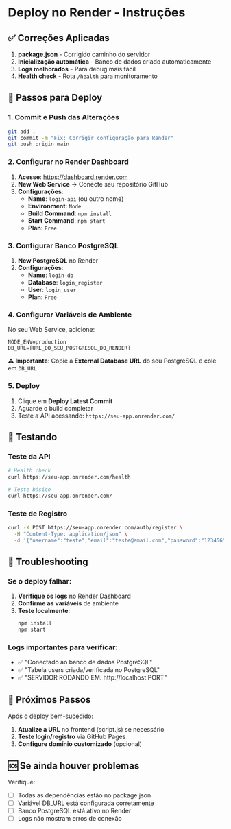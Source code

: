 # Deploy no Render - Instruções

## ✅ Correções Aplicadas

1. **package.json** - Corrigido caminho do servidor
2. **Inicialização automática** - Banco de dados criado automaticamente
3. **Logs melhorados** - Para debug mais fácil
4. **Health check** - Rota `/health` para monitoramento

## 🚀 Passos para Deploy

### 1. Commit e Push das Alterações
```bash
git add .
git commit -m "Fix: Corrigir configuração para Render"
git push origin main
```

### 2. Configurar no Render Dashboard

1. **Acesse**: https://dashboard.render.com
2. **New Web Service** → Conecte seu repositório GitHub
3. **Configurações**:
   - **Name**: `login-api` (ou outro nome)
   - **Environment**: `Node`
   - **Build Command**: `npm install`
   - **Start Command**: `npm start`
   - **Plan**: `Free`

### 3. Configurar Banco PostgreSQL

1. **New PostgreSQL** no Render
2. **Configurações**:
   - **Name**: `login-db`
   - **Database**: `login_register`
   - **User**: `login_user`
   - **Plan**: `Free`

### 4. Configurar Variáveis de Ambiente

No seu Web Service, adicione:
```
NODE_ENV=production
DB_URL=[URL_DO_SEU_POSTGRESQL_DO_RENDER]
```

**⚠️ Importante**: Copie a **External Database URL** do seu PostgreSQL e cole em `DB_URL`

### 5. Deploy

1. Clique em **Deploy Latest Commit**
2. Aguarde o build completar
3. Teste a API acessando: `https://seu-app.onrender.com/`

## 🧪 Testando

### Teste da API
```bash
# Health check
curl https://seu-app.onrender.com/health

# Teste básico
curl https://seu-app.onrender.com/
```

### Teste de Registro
```bash
curl -X POST https://seu-app.onrender.com/auth/register \
  -H "Content-Type: application/json" \
  -d '{"username":"teste","email":"teste@email.com","password":"123456"}'
```

## 🔧 Troubleshooting

### Se o deploy falhar:

1. **Verifique os logs** no Render Dashboard
2. **Confirme as variáveis** de ambiente
3. **Teste localmente**:
   ```bash
   npm install
   npm start
   ```

### Logs importantes para verificar:
- ✅ "Conectado ao banco de dados PostgreSQL"
- ✅ "Tabela users criada/verificada no PostgreSQL"
- ✅ "SERVIDOR RODANDO EM: http://localhost:PORT"

## 📝 Próximos Passos

Após o deploy bem-sucedido:

1. **Atualize a URL** no frontend (script.js) se necessário
2. **Teste login/registro** via GitHub Pages
3. **Configure domínio customizado** (opcional)

## 🆘 Se ainda houver problemas

Verifique:
- [ ] Todas as dependências estão no package.json
- [ ] Variável DB_URL está configurada corretamente
- [ ] Banco PostgreSQL está ativo no Render
- [ ] Logs não mostram erros de conexão